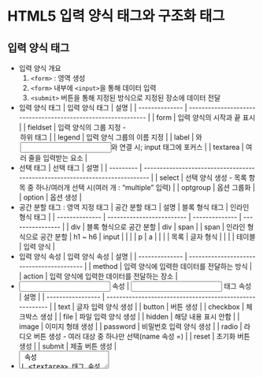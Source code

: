 # HTML5 입력 양식 태그와 구조화 태그

## 입력 양식 태그

- 입력 양식 개요
  1. `<form>` : 영역 생성
  2. `<form>` 내부에 `<input>`을 통해 데이터 입력
  3. `<submit>` 버튼을 통해 지정된 방식으로 지정된 장소에 데이터 전달
- 입력 양식 태그
  | 입력 양식 태그 | 설명                                                          |
  | -------------- | ------------------------------------------------------------- |
  | form           | 입력 양식의 시작과 끝 표시                                    |
  | fieldset       | 입력 양식의 그룹 지정 - <legend> 하위 태그                    |
  | legend         | 입력 양식 그룹의 이름 지정                                    |
  | label          | <label for=””>와 <input id=””>와 연결 시; input 태그에 포커스 |
  | textarea       | 여러 줄을 입력받는 요소                                       |
- 선택 태그
  | 선택 태그 | 설명                                                                         |
  | --------- | ---------------------------------------------------------------------------- |
  | select    | 선택 양식 생성 - 목록 항목 중 하나/여러개 선택 시(여러 개 : “multiple” 입력) |
  | optgroup  | 옵션 그룹화                                                                  |
  | option    | 옵션 생성                                                                    |
- 공간 분할 태그 : 영역 지정 태그
  | 공간 분할 태그 | 설명                      | 블록 형식 태그 | 인라인 형식 태그 |
  | -------------- | ------------------------- | -------------- | ---------------- |
  | div            | 블록 형식으로 공간 분할   | div            | span             |
  | span           | 인라인 형식으로 공간 분할 | h1 ~ h6        | input            |
  |                |                           | p              | a                |
  |                |                           | 목록           | 글자 형식        |
  |                |                           | 테이블         | 입력 양식        |
- 입력 양식 속성
  | 입력 양식 속성 | 설명                                      |
  | -------------- | ----------------------------------------- |
  | method         | 입력 양식에 입력한 데이터를 전달하는 방식 |
  | action         | 입력 양식에 입력한 데이터를 전달하는 장소 |
- <input> 속성
  | <input> 태그 속성 | 설명                                                     |
  | ----------------- | -------------------------------------------------------- |
  | text              | 글자 입력 양식 생성                                      |
  | button            | 버튼 생성                                                |
  | checkbox          | 체크박스 생성                                            |
  | file              | 파일 입력 양식 생성                                      |
  | hidden            | 해당 내용 표시 안함                                      |
  | image             | 이미지 형태 생성                                         |
  | password          | 비밀번호 입력 양식 생성                                  |
  | radio             | 라디오 버튼 생성 - 여러 대상 중 하나만 선택(name 속성 =) |
  | reset             | 초기화 버튼 생성                                         |
  | submit            | 제출 버튼 생성                                           |
- <textarea> 속성
  | <textarea> 태그 속성 | 설명                                                    |
  | -------------------- | ------------------------------------------------------- |
  | cols/rows            | 여러 행의 글자 입력 양식 생성(cols : 너비, rows : 높이) |

## 전송 방식

- Get 방식 : 주소에 데이터를 입력해서 전달, 한정적 크기
  ```html
  <body>
    <form method="get">
      <input type="text" name="search" />
      <input type="submit" />
    </form>
  </body>
  ```
- Post 방식 : 주소 변경 X, 비밀스럽게 데이터 전달, 용량 제한 X
  ```html
  <body>
    <form method="post">
      <input type="text" name="search" />
      <input type="submit" />
    </form>
  </body>
  ```

## 공간 분할 태그

- 블록 형식 태그 : 한 행을 모두 차지, 끝 태그 이후 줄바꿈
- 인라인 형식 태그 : 내용만큼만 영역 차지, 줄바꿈 X 다음 내용 출력

| 블록 형식 태그 | 인라인 형식 태그 |
| -------------- | ---------------- |
| div            | span             |
| h1 ~ h6        | a                |
| p              | input            |
| 목록 태그      | 글자 형식 태그   |
| 테이블 태그    | 입력 양식 태그   |

## 시맨틱 태그

- 시맨틱 태그 : 웹 페이지의 태그에 의미를 부여하는 태그

![image.png](HTML5%20%E1%84%8B%E1%85%B5%E1%86%B8%E1%84%85%E1%85%A7%E1%86%A8%20%E1%84%8B%E1%85%A3%E1%86%BC%E1%84%89%E1%85%B5%E1%86%A8%20%E1%84%90%E1%85%A2%E1%84%80%E1%85%B3,%20%E1%84%80%E1%85%AE%E1%84%8C%E1%85%A9%E1%84%92%E1%85%AA%20%E1%84%90%E1%85%A2%E1%84%80%E1%85%B3%201be0bf15a61980dea843d5ed1bfe7562/image.png)

| 위치 | 태그    | 설명                              |
| ---- | ------- | --------------------------------- |
| ①    | header  | 머리말(페이지 제목, 페이지 소개)  |
| ②    | nav     | 하이퍼링크들을 모아 둔 내비게이션 |
| ③    | aside   | 본문 흐름에 벗어나는 노트나 팁    |
| ④    | section | 문서의 장/절에 해당하는 내용      |
| ⑤    | article | 본문과 독립적인 콘텐츠 영역       |
| ⑥    | footer  | 꼬리말(저자/저작권 정보)          |
